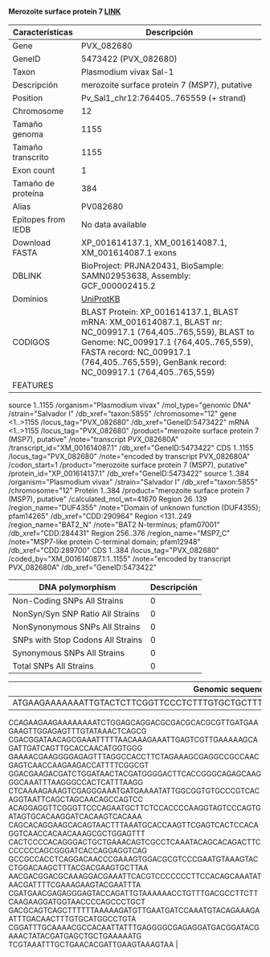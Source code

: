 #### Merozoite surface protein 7 [LINK](https://www.ncbi.nlm.nih.gov/gene/5473422) 

| **Características** | **Descripción** |
| ------ | ----------- |
| Gene|	PVX_082680 |
|GeneID|5473422 (PVX_082680) 	|
| Taxon |Plasmodium vivax Sal-1  |
| Descripción |  merozoite surface protein 7 (MSP7), putative|
| Position | Pv_Sal1_chr12:764405..765559 (+ strand)|
| Chromosome  |  12|
| Tamaño genoma|  1155|
| Tamaño transcrito | 1155  |
| Exon count | 1 |
| Tamaño de proteína |	384|
| Alias|PV082680  |
| Epitopes from IEDB | No data available |
| Download FASTA |	XP_001614137.1, XM_001614087.1, XM_001614087.1 exons|
|DBLINK| BioProject: PRJNA20431,  BioSample: SAMN02953638,  Assembly: GCF_000002415.2 |
|Dominios| [UniProtKB]() |
|CODIGOS|BLAST Protein: 	XP_001614137.1, BLAST mRNA: 	XM_001614087.1, BLAST nr: 	NC_009917.1 (764,405..765,559), BLAST to Genome: 	NC_009917.1 (764,405..765,559), FASTA record: 	NC_009917.1 (764,405..765,559), GenBank record: 	NC_009917.1 (764,405..765,559)|
|FEATURES|          
   source          1..1155
                     /organism="Plasmodium vivax"
                     /mol_type="genomic DNA"
                     /strain="Salvador I"
                     /db_xref="taxon:5855"
                     /chromosome="12"
     gene            <1..>1155
                     /locus_tag="PVX_082680"
                     /db_xref="GeneID:5473422"
     mRNA            <1..>1155
                     /locus_tag="PVX_082680"
                     /product="merozoite surface protein 7 (MSP7), putative"
                     /note="transcript PVX_082680A"
                     /transcript_id="XM_001614087.1"
                     /db_xref="GeneID:5473422"
     CDS             1..1155
                     /locus_tag="PVX_082680"
                     /note="encoded by transcript PVX_082680A"
                     /codon_start=1
                     /product="merozoite surface protein 7 (MSP7), putative"
                     /protein_id="XP_001614137.1"
                     /db_xref="GeneID:5473422"
source          1..384
                     /organism="Plasmodium vivax"
                     /strain="Salvador I"
                     /db_xref="taxon:5855"
                     /chromosome="12"
     Protein         1..384
                     /product="merozoite surface protein 7 (MSP7), putative"
                     /calculated_mol_wt=41670
     Region          26..139
                     /region_name="DUF4355"
                     /note="Domain of unknown function (DUF4355); pfam14265"
                     /db_xref="CDD:290964"
     Region          <131..249
                     /region_name="BAT2_N"
                     /note="BAT2 N-terminus; pfam07001"
                     /db_xref="CDD:284431"
     Region          256..376
                     /region_name="MSP7_C"
                     /note="MSP7-like protein C-terminal domain; pfam12948"
                     /db_xref="CDD:289700"
     CDS             1..384
                     /locus_tag="PVX_082680"
                     /coded_by="XM_001614087.1:1..1155"
                     /note="encoded by transcript PVX_082680A"
                     /db_xref="GeneID:5473422"


| DNA polymorphism  | Descripción |
| ------ | ----------- |
| Non-Coding SNPs All Strains | 0 |
| NonSyn/Syn SNP Ratio All Strains  |0  |
| NonSynonymous SNPs All Strains  | 0 |
| SNPs with Stop Codons All Strains  | 0 |
| Synonymous SNPs All Strains  | 0 |
| Total SNPs All Strains | 0|


| Genomic sequence|
| ------ |
|ATGAAGAAAAAAATTGTACTCTTCGGTTCCCTCTTTGTGCTGCTTTCGTGCAGCACCGTGTCGTCTGAAAAGTTAGGCAT
CCAGAAGAAGAAAAAAAATCTGGAGCAGGACGCGACGCACGCGTTGATGAAGAAGTTGGAGAGTTTGTATAAACTCAGCG
CGACGGATAACAGCGAAATTTTTAACAAAGAAATTGAGTCGTTGAAAAAGCAGATTGATCAGTTGCACCAACATGGTGGG
GAAAACGAAGGGGAGAGTTTAGGCCACCTTCTAGAAAGCGAGGCCGCCAACGAGTCAACCAAGAAGACCATTTTCGGCGT
GGACGAAGACGATCTGGATAACTACGATGGGGACTTCACCGGGCAGAGCAAGGGCAAATTTAAGGGCCACTCATTTAAGG
CTCAAAAGAAAGTCGAGGGAAATGATGAAAATATTGGCGGTGTGCCCGTCACAGGTAATTCAGCTAGCAACAGCCAGTCC
ACAGGAGGTTCGGGTTCCCAGAATGCTTCTCCACCCCAAGGTAGTCCCAGTGATAGTGCACAAGGATCACAAGTCACAAA
CAGCACAGGAAGCACAGTAACTTTAAATGCACCAAGTTCGAGTCACTCCACAGGTCAACCACAACAAAGCGCTGGAGTTT
CACTCCCCACAGGGACTGCTGAAACAGTCGCCTCAAATACAGCACAGACTTCCCCCCCAGCGGGATCACCAGGAGGTCAG
GCCGCCACCTCAGGACAACCCGAAAGTGGACGCGTCCCGAATGTAAAGTACCTGGACAAGCTTTACGACGAAGTGCTTAA
AACGACGGACGCAAAGGACGAAATTCACGTCCCCCCCTTCCACAGCAAATATAACGATTTTCGAAAGAAGTACGAATTTA
CGATGAACGAGAGGGAGTACCAGATTGTAAAAAACCTGTTTGACGCCTTCTTCAAGAAGGATGGTAACCCCAGCCCTGCT
GACGCAGTCAGCTTTTTTAAAAAGATGTTGAATGATCCAAATGTACAGAAAGAATTTGACAACTTTGTGCATGGCCTGTA
CGGATTTGCAAAACGCCACAATTATTTGAGGGGCGAGAGGATGACGGATACGAAACTATACGATGAGCTGCTGAAAAATG
TCGTAAATTTGCTGAACACGATTGAAGTAAAGTAA |
